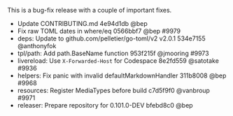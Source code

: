 

This is a bug-fix release with a couple of important fixes.

* Update CONTRIBUTING.md 4e94d1db @bep 
* Fix raw TOML dates in where/eq 0566bbf7 @bep #9979 
* deps: Update to github.com/pelletier/go-toml/v2 v2.0.1 534e7155 @anthonyfok 
* tpl/path: Add path.BaseName function 953f215f @jmooring #9973 
* livereload: Use `X-Forwarded-Host` for Codespace 8e2fd559 @satotake #9936 
* helpers: Fix panic with invalid defaultMarkdownHandler 311b8008 @bep #9968 
* resources: Register MediaTypes before build c7d5f9f0 @vanbroup #9971 
* releaser: Prepare repository for 0.101.0-DEV bfebd8c0 @bep 



